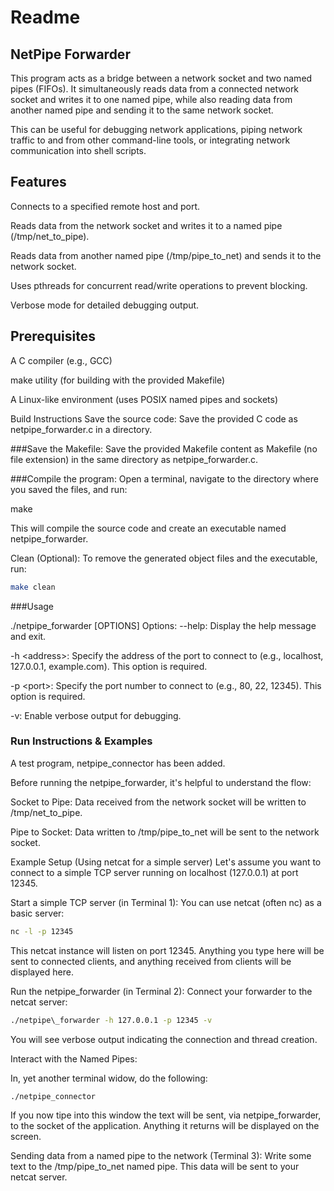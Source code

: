 

# Readme
## NetPipe Forwarder

This program acts as a bridge between a network socket and two named pipes (FIFOs). It simultaneously reads data from a connected network socket and writes it to one named pipe, while also reading data from another named pipe and sending it to the same network socket.

This can be useful for debugging network applications, piping network traffic to and from other command-line tools, or integrating network communication into shell scripts.

## Features

Connects to a specified remote host and port.

Reads data from the network socket and writes it to a named pipe (/tmp/net\_to\_pipe).

Reads data from another named pipe (/tmp/pipe\_to\_net) and sends it to the network socket.

Uses pthreads for concurrent read/write operations to prevent blocking.

Verbose mode for detailed debugging output.
## Prerequisites

A C compiler (e.g., GCC)

make utility (for building with the provided Makefile)

A Linux-like environment (uses POSIX named pipes and sockets)

Build Instructions
Save the source code:
Save the provided C code as netpipe\_forwarder.c in a directory.

###Save the Makefile:
Save the provided Makefile content as Makefile (no file extension) in the same directory as netpipe\_forwarder.c.

###Compile the program:
Open a terminal, navigate to the directory where you saved the files, and run:

make

This will compile the source code and create an executable named netpipe\_forwarder.

Clean (Optional):
To remove the generated object files and the executable, run:

```bash
make clean
```
###Usage

./netpipe\_forwarder \[OPTIONS\]
Options:
\--help: Display the help message and exit.

\-h \<address\>: Specify the address of the port to connect to (e.g., localhost, 127.0.0.1, example.com). This option is required.

\-p \<port\>: Specify the port number to connect to (e.g., 80, 22, 12345). This option is required.

\-v: Enable verbose output for debugging.


### Run Instructions & Examples

A test program, netpipe_connector has been added.

Before running the netpipe_forwarder, it's helpful to understand the flow:

Socket to Pipe: Data received from the network socket will be written to /tmp/net_to_pipe.

Pipe to Socket: Data written to /tmp/pipe_to_net will be sent to the network socket.

Example Setup (Using netcat for a simple server)
Let's assume you want to connect to a simple TCP server running on localhost (127.0.0.1) at port 12345\.

Start a simple TCP server (in Terminal 1):
You can use netcat (often nc) as a basic server:

```bash
nc -l -p 12345
```

This netcat instance will listen on port 12345\. Anything you type here will be sent to connected clients, and anything received from clients will be displayed here.

Run the netpipe\_forwarder (in Terminal 2):
Connect your forwarder to the netcat server:

```bash
./netpipe\_forwarder -h 127.0.0.1 -p 12345 -v
```

You will see verbose output indicating the connection and thread creation.

Interact with the Named Pipes:

In, yet another terminal widow, do the following:
```bash
./netpipe_connector
```
If you now tipe into this window the text will be sent, via netpipe_forwarder, to the socket of the application.  Anything it returns will be displayed on the screen.

Sending data from a named pipe to the network (Terminal 3):
Write some text to the /tmp/pipe\_to\_net named pipe. This data will be sent to your netcat server.


